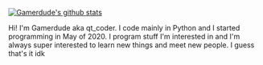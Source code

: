 [![Gamerdude's github stats](https://github-readme-stats.vercel.app/api?username=gamerdude333&show_icons=true&theme=synthwave)](https://github.com/gamerdude333/github-readme-stats)

Hi! I'm Gamerdude aka qt_coder. I code mainly in Python and I started programming in May of 2020. I program stuff I'm interested in and I'm always super interested to learn new things and meet new people. I guess that's it idk
